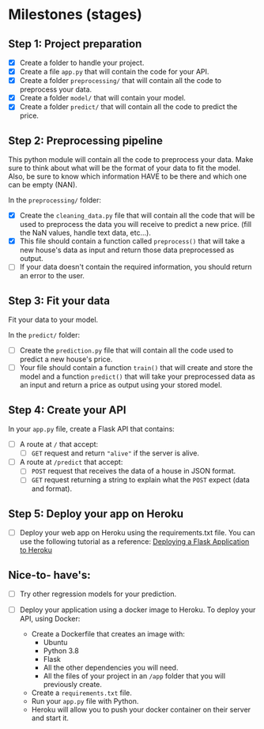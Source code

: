 # Milestones (stages)

## Step 1: Project preparation

- [x] Create a folder to handle your project.
- [x] Create a file `app.py` that will contain the code for your API.
- [x] Create a folder `preprocessing/` that will contain all the code to preprocess your data.
- [x] Create a folder `model/` that will contain your model.
- [x] Create a folder `predict/` that will contain all the code to predict the price.

## Step 2: Preprocessing pipeline

This python module will contain all the code to preprocess your data. Make sure to think about what will be the format of your data to fit the model.
Also, be sure to know which information HAVE to be there and which one can be empty (NAN).

In the `preprocessing/` folder:

- [x] Create the `cleaning_data.py` file that will contain all the code that will be used to preprocess the data you will receive to predict a new price. (fill the NaN values, handle text data, etc...).
- [x] This file should contain a function called `preprocess()` that will take a new house's data as input and return those data preprocessed as output.
- [ ] If your data doesn't contain the required information, you should return an error to the user.

## Step 3: Fit your data

Fit your data to your model.

In the `predict/` folder:

- [ ] Create the `prediction.py` file that will contain all the code used to predict a new house's price.
- [ ] Your file should contain a function `train()` that will create and store the model and a function `predict()` that will take your preprocessed data as an input and return a price as output using your stored model.

## Step 4: Create your API

In your `app.py` file, create a Flask API that contains:

- [ ] A route at `/` that accept:
  - [ ] `GET` request and return `"alive"` if the server is alive.
- [ ] A route at `/predict` that accept:
  - [ ] `POST` request that receives the data of a house in JSON format.
  - [ ] `GET` request returning a string to explain what the `POST` expect (data and format).

## Step 5: Deploy your app on Heroku

- [ ] Deploy your web app on Heroku using the requirements.txt file. You can use the following tutorial as a reference: [Deploying a Flask Application to Heroku](https://stackabuse.com/deploying-a-flask-application-to-heroku/)

## Nice-to- have's:

- [ ] Try other regression models for your prediction.
- [ ] Deploy your application using a docker image to Heroku. To deploy your API, using Docker:

  - Create a Dockerfile that creates an image with:
    - Ubuntu
    - Python 3.8
    - Flask
    - All the other dependencies you will need.
    - All the files of your project in an `/app` folder that you will previously create.
  - Create a `requirements.txt` file.
  - Run your `app.py` file with Python.
  - Heroku will allow you to push your docker container on their server and start it.
